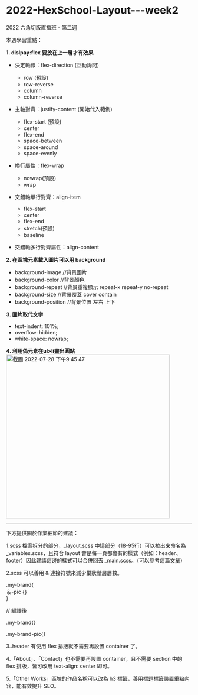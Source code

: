 # 2022-HexSchool-Layout---week2
2022 六角切版直播班 - 第二週

本週學習重點：

<b>1. dislpay:flex 要放在上一層才有效果</b>

  - 決定軸線：flex-direction (互動詢問)
    - row (預設)
    - row-reverse
    - column
    - column-reverse
  
  - 主軸對齊：justify-content (開始代入範例)
    - flex-start (預設)
    - center
    - flex-end
    - space-between
    - space-around
    - space-evenly
  
  - 換行屬性：flex-wrap
    - nowrap(預設)
    - wrap
  
  - 交錯軸單行對齊：align-item
    - flex-start
    - center
    - flex-end
    - stretch(預設)
    - baseline

  - 交錯軸多行對齊屬性：align-content

<b>2. 在區塊元素載入圖片可以用 background</b>
 
  - background-image    //背景圖片 
  - background-color    //背景顏色
  - background-repeat   //背景重複顯示 repeat-x repeat-y no-repeat
  - background-size     //背景覆蓋 cover contain 
  - background-position //背景位置 左右 上下

<b>3. 圖片取代文字</b>
  
  - text-indent: 101%;
  - overflow: hidden;
  - white-space: nowrap;
  
<b>4. 利用偽元素在ul>li畫出圓點</b><br>
<img width="444" alt="截圖 2022-07-28 下午9 45 47" src="https://user-images.githubusercontent.com/106324011/181520865-d103b64e-fb78-4531-8575-0131e74380e1.png">


---------------------------------------------------


下方提供關於作業細節的建議：

1.scss 檔案拆分的部分，_layout.scss 中這<a target="_blank" href="https://github.com/gowanlee/2022-HexSchool-Layout---week2/blob/e79be05f5c067743ae6414de1a34bbd7967de243/scss/_layout.scss#L18-L95">部分</a>（18-95行）可以拉出來命名為 _variables.scss，且符合 layout 會是每一頁都會有的樣式（例如：header、footer）因此建議這邊的樣式可以合併回去 _main.scss。（可以參考這篇<a href="https://ithelp.ithome.com.tw/articles/10275111" target="_blank">文章</a>）

2.scss 可以善用 & 連接符號來減少巢狀階層層數。

<p>.my-brand{<br>
  ＆-pic {}<br>
}</p>

<p>// 編譯後</p>
<p>.my-brand{}</p>
<p>.my-brand-pic{}</p>

3..header 有使用 flex 排版就不需要再設置 container 了。

4.「About」、「Contact」也不需要再設置 container，且不需要 section 中的 flex 排版，皆可改用 text-align: center 即可。

5.「Other Works」區塊的作品名稱可以改為 h3 標籤，善用標題標籤設置重點內容，能有效提升 SEO。

